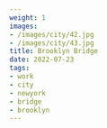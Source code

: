 ```yaml
---
weight: 1
images:
- /images/city/42.jpg
- /images/city/43.jpg
title: Brooklyn Bridge
date: 2022-07-23
tags:
- work
- city
- newyork
- bridge
- brooklyn
---
```

